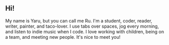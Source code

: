 ## Hi!

My name is Yaru, but you can call me Ru. I'm a student, coder, reader, writer, painter, and taco-lover. I use tabs over spaces, jog every morning, and listen to indie music when I code. I love working with children, being on a team, and meeting new people. It's nice to meet you!
